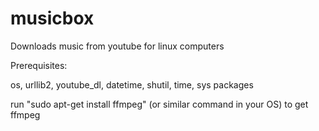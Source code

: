 # musicbox
Downloads music from youtube for linux computers

Prerequisites:

os, urllib2, youtube_dl, datetime, shutil, time, sys packages

run "sudo apt-get install ffmpeg" (or similar command in your OS) to get ffmpeg
